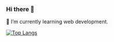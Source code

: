 ### Hi there 👋
🌱 I’m currently learning web development.

[![Top Langs](https://github-readme-stats-sandy-two.vercel.app/api/top-langs/?username=jasandgun&hide_border=true&theme=github_dark&layout=compact)](https://github.com/anuraghazra/github-readme-stats)
<!--
**jasandgun/jasandgun** is a ✨ _special_ ✨ repository because its `README.md` (this file) appears on your GitHub profile.

Here are some ideas to get you started:

- 🔭 I’m currently working on ...
- 🌱 I’m currently learning ...
- 👯 I’m looking to collaborate on ...
- 🤔 I’m looking for help with ...
- 💬 Ask me about ...
- 📫 How to reach me: ...
- 😄 Pronouns: ...
- ⚡ Fun fact: Bungee Gum has the properties of both rubber and gum
-->
